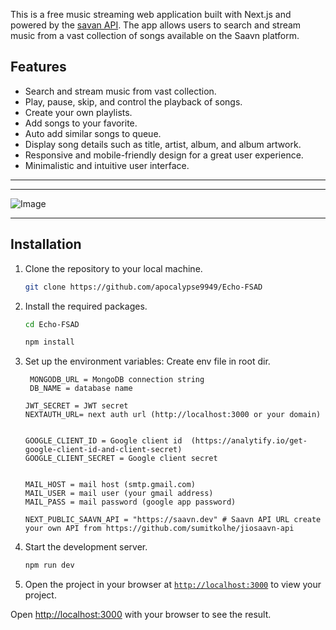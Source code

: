 

This is a free music streaming web application built with Next.js and powered by the [savan API](https://github.com/sumitkolhe/jiosaavn-api). The app allows users to search and stream music from a vast collection of songs available on the Saavn platform.

## Features
* Search and stream music from vast collection.
* Play, pause, skip, and control the playback of songs.
* Create your own playlists.
* Add songs to your favorite.
* Auto add similar songs to queue.
* Display song details such as title, artist, album, and album artwork.
* Responsive and mobile-friendly design for a great user experience.
* Minimalistic and intuitive user interface.
***

___
![Image](https://github.com/user-attachments/assets/f90962f9-e085-439b-9963-acb5c9b2067d)



***
## Installation

1. Clone the repository to your local machine.
    ```sh
    git clone https://github.com/apocalypse9949/Echo-FSAD
    ```

2. Install the required packages.
    ```sh
    cd Echo-FSAD
    ```
    ```sh
    npm install
    ```

3. Set up the environment variables:
    Create env file in root dir.
   ```
    MONGODB_URL = MongoDB connection string
    DB_NAME = database name

   JWT_SECRET = JWT secret
   NEXTAUTH_URL= next auth url (http://localhost:3000 or your domain)

   
   GOOGLE_CLIENT_ID = Google client id  (https://analytify.io/get-google-client-id-and-client-secret)
   GOOGLE_CLIENT_SECRET = Google client secret


   MAIL_HOST = mail host (smtp.gmail.com)
   MAIL_USER = mail user (your gmail address)
   MAIL_PASS = mail password (google app password)

   NEXT_PUBLIC_SAAVN_API = "https://saavn.dev" # Saavn API URL create your own API from https://github.com/sumitkolhe/jiosaavn-api 
   ```

5. Start the development server.
    ```sh
    npm run dev
    ```

6. Open the project in your browser at [`http://localhost:3000`](http://localhost:3000) to view your project.

Open [http://localhost:3000](http://localhost:3000) with your browser to see the result.



